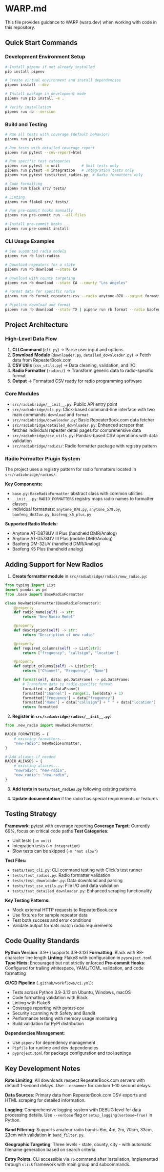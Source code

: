 # WARP.md

This file provides guidance to WARP (warp.dev) when working with code in this repository.

## Quick Start Commands

### Development Environment Setup
```bash
# Install pipenv if not already installed
pip install pipenv

# Create virtual environment and install dependencies
pipenv install --dev

# Install package in development mode
pipenv run pip install -e .

# Verify installation
pipenv run rb --version
```

### Build and Testing
```bash
# Run all tests with coverage (default behavior)
pipenv run pytest

# Run tests with detailed coverage report
pipenv run pytest --cov-report=html

# Run specific test categories
pipenv run pytest -m unit          # Unit tests only
pipenv run pytest -m integration   # Integration tests only
pipenv run pytest tests/test_radios.py  # Radio formatters only

# Code formatting
pipenv run black src/ tests/

# Linting
pipenv run flake8 src/ tests/

# Run pre-commit hooks manually
pipenv run pre-commit run --all-files

# Install pre-commit hooks
pipenv run pre-commit install
```

### CLI Usage Examples
```bash
# See supported radio models
pipenv run rb list-radios

# Download repeaters for a state
pipenv run rb download --state CA

# Download with county targeting
pipenv run rb download --state CA --county "Los Angeles"

# Format data for specific radio
pipenv run rb format repeaters.csv --radio anytone-878 --output formatted.csv

# Pipeline download and format
pipenv run rb download --state TX | pipenv run rb format --radio baofeng-k5 --output ready.csv
```

## Project Architecture

### High-Level Data Flow
1. **CLI Command** (`cli.py`) → Parse user input and options
2. **Download Module** (`downloader.py`, `detailed_downloader.py`) → Fetch data from RepeaterBook.com
3. **CSV Utils** (`csv_utils.py`) → Data cleaning, validation, and I/O
4. **Radio Formatter** (`radios/`) → Transform generic data to radio-specific format
5. **Output** → Formatted CSV ready for radio programming software

### Core Modules
- `src/radiobridge/__init__.py`: Public API entry point
- `src/radiobridge/cli.py`: Click-based command-line interface with two main commands: `download` and `format`
- `src/radiobridge/downloader.py`: Basic RepeaterBook.com data fetcher
- `src/radiobridge/detailed_downloader.py`: Enhanced scraper that fetches individual repeater detail pages for comprehensive data
- `src/radiobridge/csv_utils.py`: Pandas-based CSV operations with data validation
- `src/radiobridge/radios/`: Radio formatter package with registry pattern

### Radio Formatter Plugin System
The project uses a registry pattern for radio formatters located in `src/radiobridge/radios/`:

**Key Components:**
- `base.py`: `BaseRadioFormatter` abstract class with common utilities
- `__init__.py`: `RADIO_FORMATTERS` registry maps radio names to formatter classes
- Individual formatters: `anytone_878.py`, `anytone_578.py`, `baofeng_dm32uv.py`, `baofeng_k5_plus.py`

**Supported Radio Models:**
- Anytone AT-D878UV II Plus (handheld DMR/Analog)
- Anytone AT-D578UV III Plus (mobile DMR/Analog)
- Baofeng DM-32UV (handheld DMR/Analog)
- Baofeng K5 Plus (handheld analog)

## Adding Support for New Radios

1. **Create formatter module** in `src/radiobridge/radios/new_radio.py`:
```python
from typing import List
import pandas as pd
from .base import BaseRadioFormatter

class NewRadioFormatter(BaseRadioFormatter):
    @property
    def radio_name(self) -> str:
        return "New Radio Model"

    @property
    def description(self) -> str:
        return "Description of new radio"

    @property
    def required_columns(self) -> List[str]:
        return ["frequency", "callsign", "location"]

    @property
    def output_columns(self) -> List[str]:
        return ["Channel", "Frequency", "Name"]

    def format(self, data: pd.DataFrame) -> pd.DataFrame:
        # Transform data to radio-specific format
        formatted = pd.DataFrame()
        formatted["Channel"] = range(1, len(data) + 1)
        formatted["Frequency"] = data["frequency"]
        formatted["Name"] = data["callsign"] + " " + data["location"]
        return formatted
```

2. **Register in `src/radiobridge/radios/__init__.py`**:
```python
from .new_radio import NewRadioFormatter

RADIO_FORMATTERS = {
    # existing formatters...
    "new-radio": NewRadioFormatter,
}

# Add aliases if needed
RADIO_ALIASES = {
    # existing aliases...
    "newradio": "new-radio",
    "new_radio": "new-radio",
}
```

3. **Add tests in `tests/test_radios.py`** following existing patterns

4. **Update documentation** if the radio has special requirements or features

## Testing Strategy

**Framework**: pytest with coverage reporting
**Coverage Target**: Currently 69%, focus on critical code paths
**Test Categories**:
- Unit tests (`-m unit`)
- Integration tests (`-m integration`)
- Slow tests can be skipped (`-m "not slow"`)

**Test Files:**
- `tests/test_cli.py`: CLI command testing with Click's test runner
- `tests/test_radios.py`: Radio formatter validation
- `tests/test_downloader.py`: Data download and parsing
- `tests/test_csv_utils.py`: File I/O and data validation
- `tests/test_detailed_downloader.py`: Enhanced scraping functionality

**Key Testing Patterns:**
- Mock external HTTP requests to RepeaterBook.com
- Use fixtures for sample repeater data
- Test both success and error conditions
- Validate output formats match radio requirements

## Code Quality Standards

**Python Version**: 3.9+ (supports 3.9-3.13)
**Formatting**: Black with 88-character line length
**Linting**: Flake8 with configuration in `pyproject.toml`
**Type Hints**: Encouraged but not strictly enforced
**Pre-commit Hooks**: Configured for trailing whitespace, YAML/TOML validation, and code formatting

**CI/CD Pipeline** (`.github/workflows/ci.yml`):
- Tests across Python 3.9-3.13 on Ubuntu, Windows, macOS
- Code formatting validation with Black
- Linting with Flake8
- Coverage reporting with pytest-cov
- Security scanning with Safety and Bandit
- Performance testing with memory usage monitoring
- Build validation for PyPI distribution

**Dependencies Management**:
- Use `pipenv` for dependency management
- `Pipfile` for runtime and dev dependencies
- `pyproject.toml` for package configuration and tool settings

## Key Development Notes

**Rate Limiting**: All downloads respect RepeaterBook.com servers with default 1-second delays. Use `--nohammer` for random 1-10 second delays.

**Data Sources**: Primary data from RepeaterBook.com CSV exports and HTML scraping for detailed information.

**Logging**: Comprehensive logging system with DEBUG level for data processing details. Use `--verbose` flag or `setup_logging(verbose=True)` in Python.

**Band Filtering**: Supports amateur radio bands: 6m, 4m, 2m, 70cm, 33cm, 23cm with validation in `band_filter.py`.

**Geographic Targeting**: Three levels - state, county, city - with automatic filename generation based on search criteria.

**Entry Points**: CLI accessible via `rb` command after installation, implemented through `click` framework with main group and subcommands.
